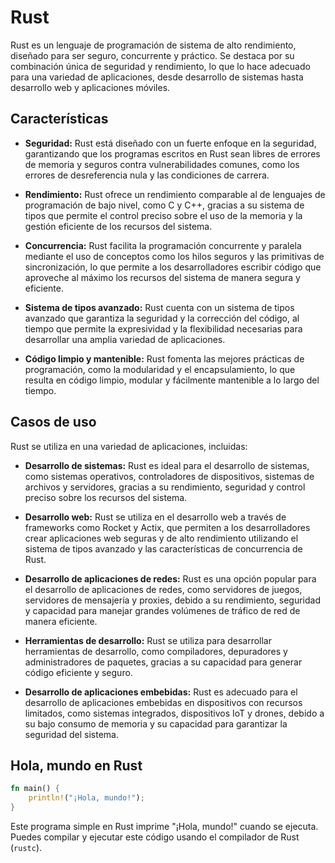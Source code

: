 # Rust

Rust es un lenguaje de programación de sistema de alto rendimiento, diseñado para ser seguro, concurrente y práctico. Se destaca por su combinación única de seguridad y rendimiento, lo que lo hace adecuado para una variedad de aplicaciones, desde desarrollo de sistemas hasta desarrollo web y aplicaciones móviles.

## Características

- **Seguridad:** Rust está diseñado con un fuerte enfoque en la seguridad, garantizando que los programas escritos en Rust sean libres de errores de memoria y seguros contra vulnerabilidades comunes, como los errores de desreferencia nula y las condiciones de carrera.

- **Rendimiento:** Rust ofrece un rendimiento comparable al de lenguajes de programación de bajo nivel, como C y C++, gracias a su sistema de tipos que permite el control preciso sobre el uso de la memoria y la gestión eficiente de los recursos del sistema.

- **Concurrencia:** Rust facilita la programación concurrente y paralela mediante el uso de conceptos como los hilos seguros y las primitivas de sincronización, lo que permite a los desarrolladores escribir código que aproveche al máximo los recursos del sistema de manera segura y eficiente.

- **Sistema de tipos avanzado:** Rust cuenta con un sistema de tipos avanzado que garantiza la seguridad y la corrección del código, al tiempo que permite la expresividad y la flexibilidad necesarias para desarrollar una amplia variedad de aplicaciones.

- **Código limpio y mantenible:** Rust fomenta las mejores prácticas de programación, como la modularidad y el encapsulamiento, lo que resulta en código limpio, modular y fácilmente mantenible a lo largo del tiempo.

## Casos de uso

Rust se utiliza en una variedad de aplicaciones, incluidas:

- **Desarrollo de sistemas:** Rust es ideal para el desarrollo de sistemas, como sistemas operativos, controladores de dispositivos, sistemas de archivos y servidores, gracias a su rendimiento, seguridad y control preciso sobre los recursos del sistema.

- **Desarrollo web:** Rust se utiliza en el desarrollo web a través de frameworks como Rocket y Actix, que permiten a los desarrolladores crear aplicaciones web seguras y de alto rendimiento utilizando el sistema de tipos avanzado y las características de concurrencia de Rust.

- **Desarrollo de aplicaciones de redes:** Rust es una opción popular para el desarrollo de aplicaciones de redes, como servidores de juegos, servidores de mensajería y proxies, debido a su rendimiento, seguridad y capacidad para manejar grandes volúmenes de tráfico de red de manera eficiente.

- **Herramientas de desarrollo:** Rust se utiliza para desarrollar herramientas de desarrollo, como compiladores, depuradores y administradores de paquetes, gracias a su capacidad para generar código eficiente y seguro.

- **Desarrollo de aplicaciones embebidas:** Rust es adecuado para el desarrollo de aplicaciones embebidas en dispositivos con recursos limitados, como sistemas integrados, dispositivos IoT y drones, debido a su bajo consumo de memoria y su capacidad para garantizar la seguridad del sistema.

## Hola, mundo en Rust

```rust
fn main() {
    println!("¡Hola, mundo!");
}
```

Este programa simple en Rust imprime "¡Hola, mundo!" cuando se ejecuta. Puedes compilar y ejecutar este código usando el compilador de Rust (`rustc`).